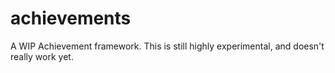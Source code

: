 # achievements

A WIP Achievement framework. This is still highly experimental, and doesn't really work yet. 
